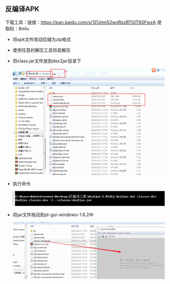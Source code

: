 ## 反编译APK

下载工具：链接：https://pan.baidu.com/s/1ZUmn52wxRozBTGlT8SFwzA 提取码：8mlu 

- 将apk文件改动后缀为zip格式

- 使用任意的解压工具将其解压

- 将class.jar文件放到dex2jar目录下

  ![1562983119936](1562983119936.png)

- 执行命令

  ![1562983335435](1562983335435.png)

- 将jar文件拖动到jd-gui-windows-1.6.2中

  ![1562983514778](1562983514778.png)

  